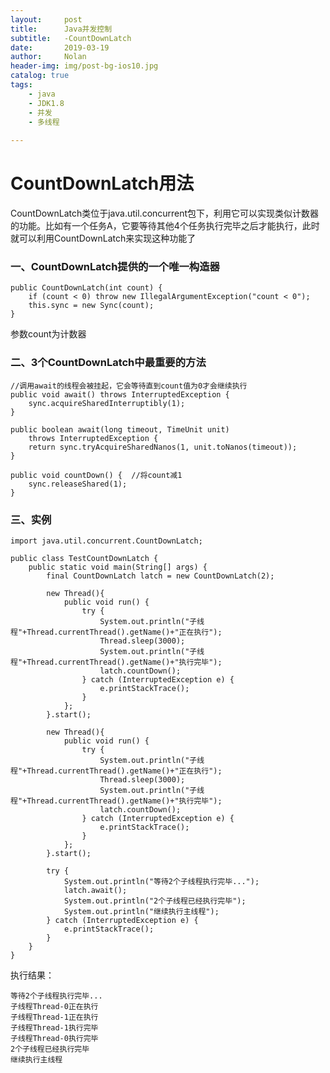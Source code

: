 ```yaml
---
layout:     post
title:      Java并发控制
subtitle:   -CountDownLatch
date:       2019-03-19
author:     Nolan
header-img: img/post-bg-ios10.jpg
catalog: true
tags:
    - java
    - JDK1.8
    - 并发
    - 多线程
    
---
```

# CountDownLatch用法

CountDownLatch类位于java.util.concurrent包下，利用它可以实现类似计数器的功能。比如有一个任务A，它要等待其他4个任务执行完毕之后才能执行，此时就可以利用CountDownLatch来实现这种功能了

### 一、CountDownLatch提供的一个唯一构造器

    public CountDownLatch(int count) {
        if (count < 0) throw new IllegalArgumentException("count < 0");
        this.sync = new Sync(count);
    }

参数count为计数器

### 二、3个CountDownLatch中最重要的方法

    //调用await的线程会被挂起，它会等待直到count值为0才会继续执行
    public void await() throws InterruptedException {
        sync.acquireSharedInterruptibly(1);
    }

    public boolean await(long timeout, TimeUnit unit)
        throws InterruptedException {
        return sync.tryAcquireSharedNanos(1, unit.toNanos(timeout));
    }

    public void countDown() {  //将count减1
        sync.releaseShared(1);
    }

### 三、实例

    import java.util.concurrent.CountDownLatch;

    public class TestCountDownLatch {
        public static void main(String[] args) {
            final CountDownLatch latch = new CountDownLatch(2);

            new Thread(){
                public void run() {
                    try {
                        System.out.println("子线程"+Thread.currentThread().getName()+"正在执行");
                        Thread.sleep(3000);
                        System.out.println("子线程"+Thread.currentThread().getName()+"执行完毕");
                        latch.countDown();
                    } catch (InterruptedException e) {
                        e.printStackTrace();
                    }
                };
            }.start();

            new Thread(){
                public void run() {
                    try {
                        System.out.println("子线程"+Thread.currentThread().getName()+"正在执行");
                        Thread.sleep(3000);
                        System.out.println("子线程"+Thread.currentThread().getName()+"执行完毕");
                        latch.countDown();
                    } catch (InterruptedException e) {
                        e.printStackTrace();
                    }
                };
            }.start();

            try {
                System.out.println("等待2个子线程执行完毕...");
                latch.await();
                System.out.println("2个子线程已经执行完毕");
                System.out.println("继续执行主线程");
            } catch (InterruptedException e) {
                e.printStackTrace();
            }
        }
    }

执行结果：

    等待2个子线程执行完毕...
    子线程Thread-0正在执行
    子线程Thread-1正在执行
    子线程Thread-1执行完毕
    子线程Thread-0执行完毕
    2个子线程已经执行完毕
    继续执行主线程
